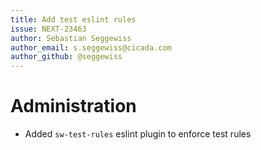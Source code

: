 ```yaml
---
title: Add test eslint rules
issue: NEXT-23463
author: Sebastian Seggewiss
author_email: s.seggewiss@cicada.com
author_github: @seggewiss
---
```

# Administration
* Added `sw-test-rules` eslint plugin to enforce test rules
